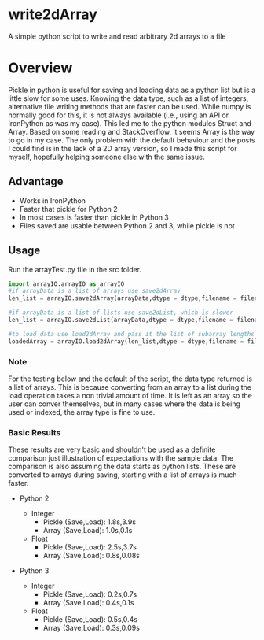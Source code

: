 # write2dArray
A simple python script to write and read arbitrary 2d arrays to a file 

# Overview
Pickle in python is useful for saving and loading data as a python list but is a little slow for some uses.  Knowing the data type, such as a list of integers, alternative file writing methods that are faster can be used.  While numpy is normally good for this, it is not always available (i.e., using an API or IronPython as was my case).  This led me to the python modules Struct and Array.  Based on some reading and StackOverflow, it seems Array is the way to go in my case.  The only problem with the default behaviour and the posts I could find is in the lack of a 2D array version, so I made this script for myself, hopefully helping someone else with the same issue. 

## Advantage
- Works in IronPython
- Faster that pickle for Python 2
- In most cases is faster than pickle in Python 3
- Files saved are usable between Python 2 and 3, while pickle is not

## Usage
Run the arrayTest.py file in the src folder.
```python
import arrayIO.arrayIO as arrayIO
#if arrayData is a list of arrays use save2dArray
len_list = arrayIO.save2dArray(arrayData,dtype = dtype,filename = filename)

#if arrayData is a list of lists use save2dList, which is slower
len_list = arrayIO.save2dList(arrayData,dtype = dtype,filename = filename)

#to load data use load2dArray and pass it the list of subarray lengths
loadedArray = arrayIO.load2dArray(len_list,dtype = dtype,filename = filename)
```

### Note
For the testing below and the default of the script, the data type returned is a list of arrays.  This is because converting from an array to a list during the load operation takes a non trivial amount of time.  It is left as an array so the user can conver themselves, but in many cases where the data is being used or indexed, the array type is fine to use. 

### Basic Results
These results are very basic and shouldn't be used as a definite comparison just illustration of expectations with the sample data.  The comparison is also assuming the data starts as python lists.  These are converted to arrays during saving, starting with a list of arrays is much faster.

- Python 2
  - Integer
    - Pickle (Save,Load): 1.8s,3.9s 
    - Array (Save,Load): 1.0s,0.1s
  - Float
    - Pickle (Save,Load): 2.5s,3.7s 
    - Array (Save,Load): 0.8s,0.08s
    
- Python 3
  - Integer
    - Pickle (Save,Load): 0.2s,0.7s 
    - Array (Save,Load): 0.4s,0.1s
  - Float
    - Pickle (Save,Load): 0.5s,0.4s 
    - Array (Save,Load): 0.3s,0.09s
